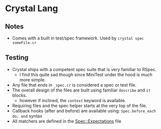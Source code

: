 # Crystal Lang

## Notes

* Comes with a built in test/spec framework. Used by `crystal spec someFile.cr`

## Testing

* Crystal ships with a competent spec suite that is very familiar to RSpec.
  * I find this quite sad though since MiniTest under the hood is much more simple.
* Any file that ends in `_spec.cr` is considered a spec or test file.
* The overall design of the files are built using familiar `describe` and `it` blocks.
  * however if inclined, the `context` keyword is available.
* Requiring files and the spec helper starts at the very top of the file.
* Callback hooks (after and before) are available using: `Spec.before_each do; end` syntax
* All matchers are defined in the [Spec::Expectations][1] file

[1]: http://crystal-lang.org/api/Spec/Expectations.html
